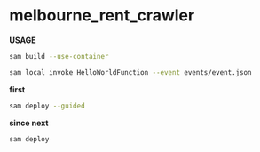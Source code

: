 # melbourne_rent_crawler

**USAGE**

```zsh
sam build --use-container 
```

```zsh
sam local invoke HelloWorldFunction --event events/event.json
```

**first**

```zsh
sam deploy --guided
```

**since next**

```zsh
sam deploy
```